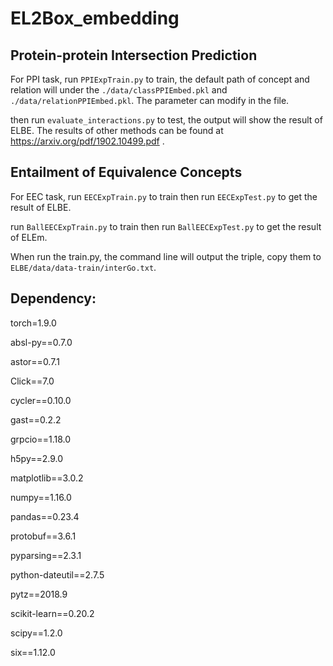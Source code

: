 # EL2Box_embedding

## Protein-protein Intersection Prediction

For PPI task, run `PPIExpTrain.py` to train, the default path of concept and relation will under the `./data/classPPIEmbed.pkl` and `./data/relationPPIEmbed.pkl`. The parameter can modify in the file.

then run `evaluate_interactions.py` to test, the output will show the result of ELBE. The results of other methods can be found at https://arxiv.org/pdf/1902.10499.pdf .



## Entailment of Equivalence Concepts

For EEC task, run `EECExpTrain.py` to train then run `EECExpTest.py` to get the result of ELBE.

run `BallEECExpTrain.py` to train then run `BallEECExpTest.py` to get the result of ELEm.

When run the train.py, the command line will output the triple, copy them to `ELBE/data/data-train/interGo.txt`.



## Dependency:

torch=1.9.0

absl-py==0.7.0

astor==0.7.1

Click==7.0

cycler==0.10.0

gast==0.2.2

grpcio==1.18.0

h5py==2.9.0

matplotlib==3.0.2

numpy==1.16.0

pandas==0.23.4

protobuf==3.6.1

pyparsing==2.3.1

python-dateutil==2.7.5

pytz==2018.9

scikit-learn==0.20.2

scipy==1.2.0

six==1.12.0